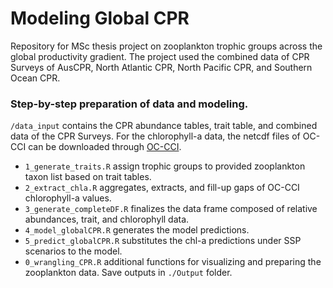 # Modeling Global CPR 

Repository for MSc thesis project on zooplankton trophic groups across the global productivity gradient.
The project used the combined data of CPR Surveys of AusCPR, North Atlantic CPR, North Pacific CPR, and Southern Ocean CPR. 

### Step-by-step preparation of data and modeling.

```/data_input``` contains the CPR abundance tables, trait table, and combined data of the CPR Surveys.
For the chlorophyll-a data, the netcdf files of OC-CCI can be downloaded through [OC-CCI](https://www.oceancolour.org/thredds/ncss/grid/CCI_ALL-v6.0-8DAY/dataset.html). 

* ```1_generate_traits.R``` assign trophic groups to provided zooplankton taxon list based on trait tables.
* ```2_extract_chla.R``` aggregates, extracts, and fill-up gaps of OC-CCI chlorophyll-a values.
* ```3_generate_completeDF.R``` finalizes the data frame composed of relative abundances, trait, and chlorophyll data.
* ```4_model_globalCPR.R``` generates the model predictions.
* ```5_predict_globalCPR.R``` substitutes the chl-a predictions under SSP scenarios to the model.
* ```0_wrangling_CPR.R``` additional functions for visualizing and preparing the zooplankton data.
Save outputs in ```./Output``` folder.
